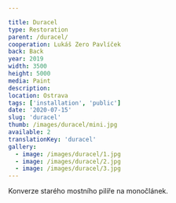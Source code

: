 ```yaml
---

title: Duracel
type: Restoration
parent: /duracel/
cooperation: Lukáš Zero Pavlíček
back: Back
year: 2019
width: 3500
height: 5000
media: Paint
description: 
location: Ostrava
tags: ['installation', 'public']
date: '2020-07-15'
slug: 'duracel'
thumb: /images/duracel/mini.jpg
available: 2
translationKey: 'duracel'
gallery:
  - image: /images/duracel/1.jpg
  - image: /images/duracel/2.jpg
  - image: /images/duracel/3.jpg
---
```

Konverze starého mostního pilíře na monočlánek.
